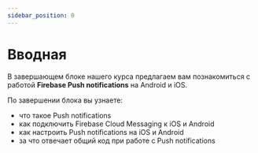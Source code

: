 ```yaml
---
sidebar_position: 0
---
```


# Вводная
В завершающем блоке нашего курса предлагаем вам познакомиться с работой **Firebase Push notifications** на Android и iOS.

По завершении блока вы узнаете:
- что такое Push notifications
- как подключить Firebase Cloud Messaging к iOS и Android
- как настроить Push notifications на iOS и Android
- за что отвечает общий код при работе с Push notifications 
